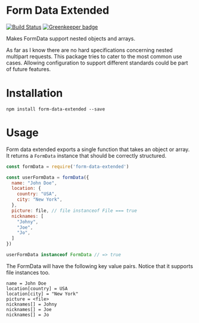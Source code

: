 # Form Data Extended
[![Build Status](https://travis-ci.org/bas080/form-data-extended.svg?branch=master)](https://travis-ci.org/bas080/form-data-extended) [![Greenkeeper badge](https://badges.greenkeeper.io/bas080/form-data-extended.svg)](https://greenkeeper.io/)

Makes FormData support nested objects and arrays.

As far as I know there are no hard specifications concerning nested multipart
requests.  This package tries to cater to the most common use cases.  Allowing
configuration to support different standards could be part of future features.

# Installation

`npm install form-data-extended --save`

# Usage

Form data extended exports a single function that takes an object or array. It
returns a `FormData` instance that should be correctly structured.

```javascript
const formData = require('form-data-extended')

const userFormData = formData({
  name: "John Doe",
  location: {
    country: "USA",
    city: "New York",
  },
  picture: file, // file instanceof File === true
  nicknames: [
    "Johny",
    "Joe",
    "Jo",
  ]
})

userFormData instanceof FormData // => true
```

The FormData will have the following key value pairs. Notice that it supports
file instances too.

```
name = John Doe
location[country] = USA
location[city] = "New York"
picture = <file>
nicknames[] = Johny
nicknames[] = Joe
nicknames[] = Jo
```

